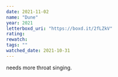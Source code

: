 ```yaml
---
date: 2021-11-02
name: "Dune"
year: 2021
letterboxd_uri: "https://boxd.it/2fLZkV"
rating: 
rewatch: 
tags: ""
watched_date: 2021-10-31
---
```


needs more throat singing.
